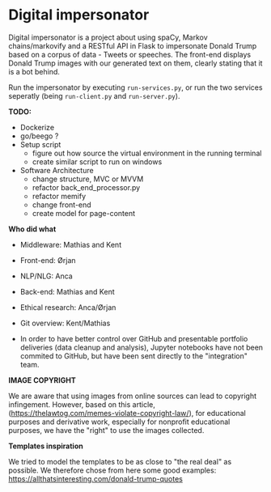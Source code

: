 # Digital impersonator

Digital impersonator is a project about using spaCy, Markov chains/markovify and a RESTful API in Flask to impersonate Donald Trump based on a corpus of data - Tweets or speeches. The front-end displays Donald Trump images with our generated text on them, clearly stating that it is a bot behind. 

Run the impersonator by executing `run-services.py`, or run the two services seperatly (being `run-client.py` and `run-server.py`).

**TODO:**
* Dockerize
* go/beego ?
* Setup script
    * figure out how source the virtual environment in the running terminal
    * create similar script to run on windows
* Software Architecture
    * change structure, MVC or MVVM
    * refactor back\_end\_processor.py
    * refactor memify
    * change front-end
    * create model for page-content

**Who did what**

* Middleware: Mathias and Kent
* Front-end: Ørjan
* NLP/NLG: Anca
* Back-end: Mathias and Kent
* Ethical research: Anca/Ørjan
* Git overview: Kent/Mathias

* In order to have better control over GitHub and presentable portfolio deliveries (data cleanup and analysis), Jupyter notebooks have not been commited to GitHub, but have been sent directly to the "integration" team. 

**IMAGE COPYRIGHT** 

We are aware that using images from online sources can lead to copyright infingement. However, based on this article, (https://thelawtog.com/memes-violate-copyright-law/), for educational purposes and derivative work, especially for nonprofit educational purposes, we have the "right" to use the images collected. 

**Templates inspiration**

We tried to model the templates to be as close to "the real deal" as possible. We therefore chose from here some good examples:
https://allthatsinteresting.com/donald-trump-quotes
